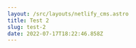 ```yaml
---
layout: /src/layouts/netlify_cms.astro
title: Test 2
slug: test-2
date: 2022-07-17T18:22:46.858Z
---
```

